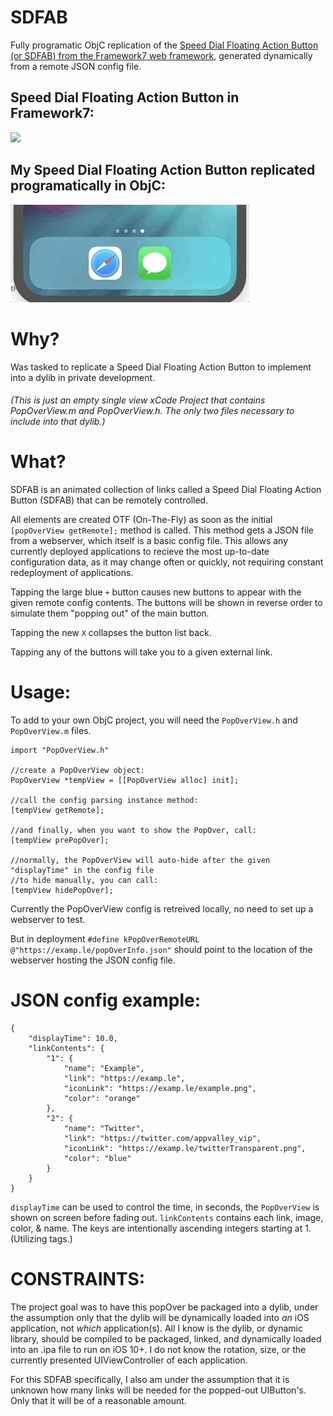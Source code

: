 # SDFAB
Fully programatic ObjC replication of the [Speed Dial Floating Action Button (or SDFAB) from the Framework7 web framework](https://v1.framework7.io/docs/floating-action-button.html), generated dynamically from a remote JSON config file.

## Speed Dial Floating Action Button in Framework7:
![](FABSpeedDialDemo.gif)

## My Speed Dial Floating Action Button replicated programatically in ObjC:
![](demo.gif)

# Why?
Was tasked to replicate a Speed Dial Floating Action Button to implement into a dylib in private development.
###### (This is just an empty single view xCode Project that contains PopOverView.m and PopOverView.h. The only two files necessary to include into that dylib.)

# What?
SDFAB is an animated collection of links called a Speed Dial Floating Action Button (SDFAB) that can be remotely controlled.

All elements are created OTF (On-The-Fly) as soon as the initial `[popOverView getRemote];` method is called. This method gets a JSON file from a webserver, which itself is a basic config file. This allows any currently deployed applications to recieve the most up-to-date configuration data, as it may change often or quickly, not requiring constant redeployment of applications.

Tapping the large blue `+` button causes new buttons to appear with the given remote config contents. The buttons will be shown in reverse order to simulate them "popping out" of the main button.

Tapping the new `X` collapses the button list back.

Tapping any of the buttons will take you to a given external link.

# Usage:
To add to your own ObjC project, you will need the `PopOverView.h` and `PopOverView.m` files.

```
import "PopOverView.h"

//create a PopOverView object:
PopOverView *tempView = [[PopOverView alloc] init];

//call the config parsing instance method:
[tempView getRemote];

//and finally, when you want to show the PopOver, call:
[tempView prePopOver];

//normally, the PopOverView will auto-hide after the given "displayTime" in the config file
//to hide manually, you can call:
[tempView hidePopOver];
```

Currently the PopOverView config is retreived locally, no need to set up a webserver to test.

But in deployment `#define kPopOverRemoteURL @"https://examp.le/popOverInfo.json"` should point to the location of the webserver hosting the JSON config file.

# JSON config example:
```
{
    "displayTime": 10.0,
    "linkContents": {
        "1": {
            "name": "Example",
            "link": "https://examp.le",
            "iconLink": "https://examp.le/example.png",
            "color": "orange"
        },
        "2": {
            "name": "Twitter",
            "link": "https://twitter.com/appvalley_vip",
            "iconLink": "https://examp.le/twitterTransparent.png",
            "color": "blue"
        }
    }
}
```
`displayTime` can be used to control the time, in seconds, the `PopOverView` is shown on screen before fading out. `linkContents` contains each link, image, color, & name. The keys are intentionally ascending integers starting at 1. (Utilizing tags.)

# CONSTRAINTS:
The project goal was to have this popOver be packaged into a dylib, under the assumption only that the dylib will be dynamically loaded into *an* iOS application, not *which* application(s). All I know is the dylib, or dynamic library, should be compiled to be packaged, linked, and dynamically loaded into an .ipa file to run on iOS 10+. I do not know the rotation, size, or the currently presented UIViewController of each application.

For this SDFAB specifically, I also am under the assumption that it is unknown how many links will be needed for the popped-out UIButton's. Only that it will be of a reasonable amount.
